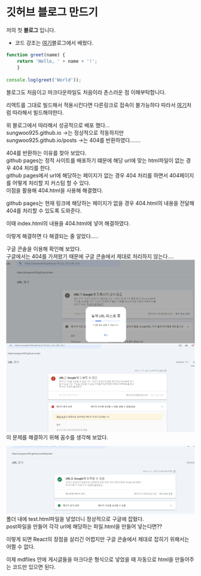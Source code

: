 # 깃허브 블로그 만드기

저의 첫 **블로그** 입니다.

- 코드 강조는 [여기][1]블로그에서 배웠다.

```javascript
function greet(name) {
    return 'Hello, ' + name + '!';
    }

console.log(greet('World'));
```

블로그도 처음이고 마크다운파일도 처음이라 촌스러운 점 이해부탁합니다.

리액트를 그대로 빌드해서 적용시킨다면 다른링크로 접속이 불가능하다
따라서 [여기][2]처럼 따라해서 빌드해야한다.

위 블로그에서 따라해서 성공적으로 배포 했다...  
sungwoo925.github.io ->는 정상적으로 작동하지만  
sungwoo925.github.io/posts ->는 404를 반환하였다.......

404를 반환하는 이유를 찾아 보았다.  
github pages는 정적 사이트를 배포하기 떄문에 해당 url에 맞는 html파일이 없는 경우 404 처리를 한다.  
github pages에서 url에 해당하는 페이지가 없는 경우 404 처리를 하면서 404페이지를 어떻게 처리할 지 커스텀 할 수 있다.  
이점을 활용해 404.html을 사용해 해결했다.

github pages는 현재 링크에 해당하는 페이지가 없을 경우 404.html의 내용을 전달해 404를 처리할 수 있도록 도와준다.

이때 index.html의 내용을 404.html에 넣어 해결하였다.

이렇게 해결하면 다 해결되는 줄 알았다.....

구글 콘솔을 이용해 확인해 보았다.  
구글에서는 404를 가져왔기 때문에 구글 콘솔에서 제대로 처리하지 않는다....  
![이미지](</images/블로그를 만들어보자/image.png>)
![이미지](</images/블로그를 만들어보자/image-1.png>)  
이 문제를 해결하기 위해 꼼수를 생각해 보았다.

![이미지](</images/블로그를 만들어보자/image-2.png>)
폴더 내에 test.html파일을 넣었더니 정상적으로 구글에 잡혔다.  
post파일을 만들어 각각 url에 해당하는 파일.html을 만들어 넣는다면??

이렇게 되면 React의 장점을 살리긴 어렵지만 구글 콘솔에서 제대로 잡히기 위해서는 어쩔 수 없다.

이제 mdfiles 안에 게시글들을 마크다운 형식으로 넣었을 때 자동으로 html을 만들어주는 코드만 있으면 된다.

[1]: https://velog.io/@2taeyoon/React%EC%97%90%EC%84%9C-markdown-%EB%9E%9C%EB%8D%94%EB%A7%81%ED%95%98%EA%B8%B0
[2]: https://velog.io/@bami/React-GitHub-Pages%EC%97%90-%EB%B0%B0%ED%8F%AC%ED%95%98%EA%B8%B0